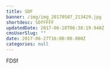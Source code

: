 ```yaml
---
title: SDF
banner: /img/img_20170507_213429.jpg
shortdesc: SDfFFFF
updatedDate: 2017-06-28T06:38:19.940Z
cmsUserSlug: ""
date: 2017-06-27T16:00:00.000Z
categories: null
---
```


FDSf
